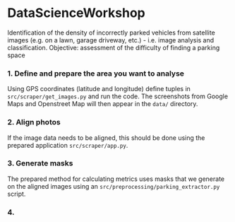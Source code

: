 # DataScienceWorkshop
Identification of the density of incorrectly parked vehicles from satellite images (e.g. on a lawn, garage driveway, etc.) - i.e. image analysis and classification. Objective: assessment of the difficulty of finding a parking space

### 1. Define and prepare the area you want to analyse
Using GPS coordinates (latitude and longitude) define tuples in `src/scraper/get_images.py` and run the code. The screenshots from Google Maps and Openstreet Map will then appear in the `data/` directory.

### 2. Align photos
If the image data needs to be aligned, this should be done using the prepared application `src/scraper/app.py`.

### 3. Generate masks
The prepared method for calculating metrics uses masks that we generate on the aligned images using an `src/preprocessing/parking_extractor.py` script.

### 4. 
